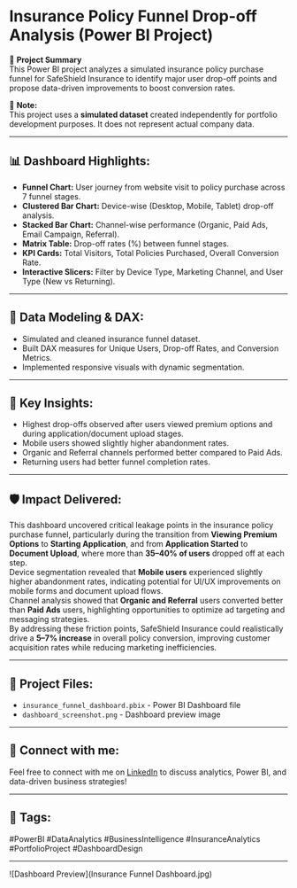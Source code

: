 # Insurance Policy Funnel Drop-off Analysis (Power BI Project)

🚀 **Project Summary**  
This Power BI project analyzes a simulated insurance policy purchase funnel for SafeShield Insurance to identify major user drop-off points and propose data-driven improvements to boost conversion rates.

🔹 **Note:**  
This project uses a **simulated dataset** created independently for portfolio development purposes. It does not represent actual company data.

---

## 📊 Dashboard Highlights:
- **Funnel Chart:** User journey from website visit to policy purchase across 7 funnel stages.
- **Clustered Bar Chart:** Device-wise (Desktop, Mobile, Tablet) drop-off analysis.
- **Stacked Bar Chart:** Channel-wise performance (Organic, Paid Ads, Email Campaign, Referral).
- **Matrix Table:** Drop-off rates (%) between funnel stages.
- **KPI Cards:** Total Visitors, Total Policies Purchased, Overall Conversion Rate.
- **Interactive Slicers:** Filter by Device Type, Marketing Channel, and User Type (New vs Returning).

---

## 🧱 Data Modeling & DAX:
- Simulated and cleaned insurance funnel dataset.
- Built DAX measures for Unique Users, Drop-off Rates, and Conversion Metrics.
- Implemented responsive visuals with dynamic segmentation.

---

## 🧠 Key Insights:
- Highest drop-offs observed after users viewed premium options and during application/document upload stages.
- Mobile users showed slightly higher abandonment rates.
- Organic and Referral channels performed better compared to Paid Ads.
- Returning users had better funnel completion rates.

---

## 🛡️ Impact Delivered:
This dashboard uncovered critical leakage points in the insurance policy purchase funnel, particularly during the transition from **Viewing Premium Options** to **Starting Application**, and from **Application Started** to **Document Upload**, where more than **35–40% of users** dropped off at each step.  
Device segmentation revealed that **Mobile users** experienced slightly higher abandonment rates, indicating potential for UI/UX improvements on mobile forms and document upload flows.  
Channel analysis showed that **Organic and Referral** users converted better than **Paid Ads** users, highlighting opportunities to optimize ad targeting and messaging strategies.  
By addressing these friction points, SafeShield Insurance could realistically drive a **5–7% increase** in overall policy conversion, improving customer acquisition rates while reducing marketing inefficiencies.

---

## 📁 Project Files:
- `insurance_funnel_dashboard.pbix` - Power BI Dashboard file
- `dashboard_screenshot.png` - Dashboard preview image

---

## 📩 Connect with me:
Feel free to connect with me on [LinkedIn](https://www.linkedin.com/in/spandanmaharana/) to discuss analytics, Power BI, and data-driven business strategies!

---

## 🚀 Tags:
#PowerBI #DataAnalytics #BusinessIntelligence #InsuranceAnalytics #PortfolioProject #DashboardDesign

---
![Dashboard Preview](Insurance Funnel Dashboard.jpg)

